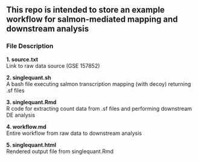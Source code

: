 ## This repo is intended to store an example workflow for salmon-mediated mapping and downstream analysis 


### File Description 

**1. source.txt**     
Link to raw data source (GSE 157852)

**2. singlequant.sh**    
A bash file executing salmon transcription mapping (with decoy) returning .sf files 

**3. singlequant.Rmd**    
R code for extracting count data from .sf files and performing downstream DE analysis

**4. workflow.md**   
Entire workflow from raw data to downstream analysis

**5. singlequant.html**   
Rendered output file from singlequant.Rmd 
